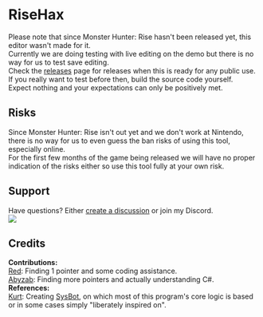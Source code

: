 # RiseHax
Please note that since Monster Hunter: Rise hasn't been released yet, this editor wasn't made for it.  
Currently we are doing testing with live editing on the demo but there is no way for us to test save editing.  
Check the [releases](https://github.com/Glazelf/RiseHax/releases) page for releases when this is ready for any public use. If you really want to test before then, build the source code yourself.  
Expect nothing and your expectations can only be positively met.

## Risks
Since Monster Hunter: Rise isn't out yet and we don't work at Nintendo, there is no way for us to even guess the ban risks of using this tool, especially online.  
For the first few months of the game being released we will have no proper indication of the risks either so use this tool fully at your own risk.

## Support
Have questions? Either [create a discussion](https://github.com/Glazelf/RiseHax/discussions/categories/questions) or join my Discord.  
<a href="https://discord.gg/2gkybyu"><img src="https://canary.discordapp.com/api/guilds/549214833858576395/widget.png?style=banner2"></a>

## Credits
**Contributions:**  
[Red](https://github.com/hp3721): Finding 1 pointer and some coding assistance.  
[Abyzab](https://github.com/abyzab): Finding more pointers and actually understanding C#.  
**References:**  
[Kurt](https://github.com/kwsch): Creating [SysBot](https://github.com/kwsch/SysBot.NET), on which most of this program's core logic is based or in some cases simply "liberately inspired on".
